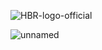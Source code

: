 ![HBR-logo-official](https://user-images.githubusercontent.com/19508013/165677491-ddf6b798-9db0-4e1e-bdf8-e793397e7c98.png)

![unnamed](https://user-images.githubusercontent.com/19508013/174828020-fe0c586e-7e8a-43cd-8d54-4940be3d4f35.jpg)
